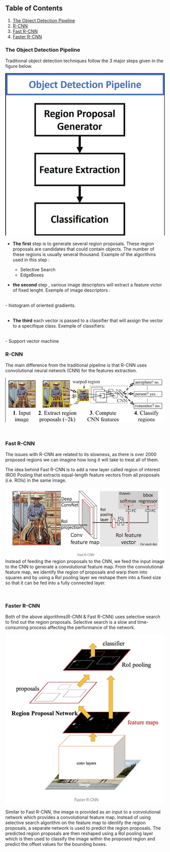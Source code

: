 ## Table of Contents
1. [The Object Detection Pipeline](#the-object-detection-pipeline)
2. [R-CNN](#r-cnn)
3. [Fast R-CNN](#fast-r-cnn)
4. [Faster R-CNN](#faster-r-cnn)


### The Object Detection Pipeline

Traditional object detection techniques follow the 3 major steps given in the figure below.

![Image text](Images/Object_detection_pipeline.png)

* **The first** step is to generate several region proposals. These region proposals are candidates that could contain objects. The number of these regions is usually several thousand.
Example of the algorithms used in this step : 
    - Selective Search 
    - EdgeBoxes

* **the second** step , various image descriptors will extract a feature victor of fixed lenght.
Exemple of image descriptors :
<br/>
    - histogram of oriented gradients.
<br/>
<br/>

* **The third** each vector is passed to a classifier that will assign the vector to a specifique class.
Exemple of classifiers:
<br/>
    - Support vector machine

### R-CNN
The main difference from the traditional pipeline is that R-CNN uses convolutional neural network (CNN) for the features extraction.

![Image text](Images/RCNN.png)


<br/>

### Fast R-CNN
The issues with R-CNN are related to its slowness, as there is over 2000 proposed regions we can imagine how long it will take to treat all of them.

The idea behind Fast R-CNN is to add a new layer called region of interest (ROI) Pooling that extracts equal-length feature vectors from all proposals (i.e. ROIs) in the same image.

![Image text](Images/Fast-R-CNN.png)
Instead of feeding the region proposals to the CNN, we feed the input image to the CNN to generate a convolutional feature map. From the convolutional feature map, we identify the region of proposals and warp them into squares and by using a RoI pooling layer we reshape them into a fixed size so that it can be fed into a fully connected layer.

<br/> 

### Faster R-CNN
Both of the above algorithms(R-CNN & Fast R-CNN) uses selective search to find out the region proposals. Selective search is a slow and time-consuming process affecting the performance of the network.

![Image text](Images/Faster-R-CNN.png)

Similar to Fast R-CNN, the image is provided as an input to a convolutional network which provides a convolutional feature map. Instead of using selective search algorithm on the feature map to identify the region proposals, a separate network is used to predict the region proposals. The predicted region proposals are then reshaped using a RoI pooling layer which is then used to classify the image within the proposed region and predict the offset values for the bounding boxes.